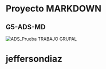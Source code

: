 # Proyecto MARKDOWN
## G5-ADS-MD
![ADS_Prueba](https://miguelpaz.github.io/assets/images/markdownpreview.png)
TRABAJO GRUPAL
# jeffersondiaz 
